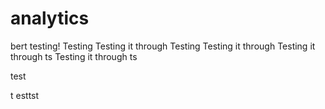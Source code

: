# analytics
bert testing!
Testing
Testing it through
Testing
Testing it through
Testing it through
ts
Testing it through
ts

test


t
esttst
